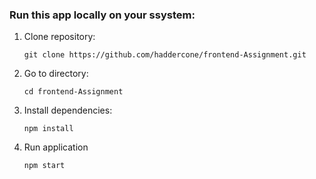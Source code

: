 ### Run this app locally on your ssystem:
1. Clone repository:
    ```
    git clone https://github.com/haddercone/frontend-Assignment.git
    ```
2. Go to directory:
    ```
    cd frontend-Assignment
    ```

3. Install dependencies:
    ```
    npm install

    ```

4. Run application
    ```
    npm start
    ```